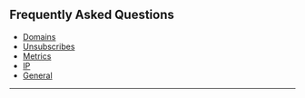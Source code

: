 ## Frequently Asked Questions
<a id="faq"></a>
   - [Domains](https://github.com/optimove-tech/Optimail/tree/Roni-Optimail/Frequently%20Asked%20Questions/Domains)
   - [Unsubscribes](https://github.com/optimove-tech/Optimail/tree/Roni-Optimail/Frequently%20Asked%20Questions/Unsubscribes)
   - [Metrics](https://github.com/optimove-tech/Optimail/tree/Roni-Optimail/Frequently%20Asked%20Questions/Metrics)
   - [IP](https://github.com/optimove-tech/Optimail/tree/Roni-Optimail/Frequently%20Asked%20Questions/IP)
   - [General](https://github.com/optimove-tech/Optimail/tree/Roni-Optimail/Frequently%20Asked%20Questions/General)
<HR>
